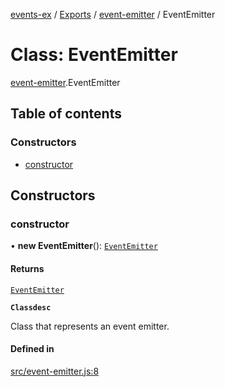 [events-ex](../README.md) / [Exports](../modules.md) / [event-emitter](../modules/event_emitter-1.md) / EventEmitter

# Class: EventEmitter

[event-emitter](../modules/event_emitter-1.md).EventEmitter

## Table of contents

### Constructors

- [constructor](event_emitter-1.EventEmitter.md#constructor)

## Constructors

### constructor

• **new EventEmitter**(): [`EventEmitter`](event_emitter-1.EventEmitter.md)

#### Returns

[`EventEmitter`](event_emitter-1.EventEmitter.md)

**`Classdesc`**

Class that represents an event emitter.

#### Defined in

[src/event-emitter.js:8](https://github.com/snowyu/events-ex.js/blob/706994b/src/event-emitter.js#L8)
